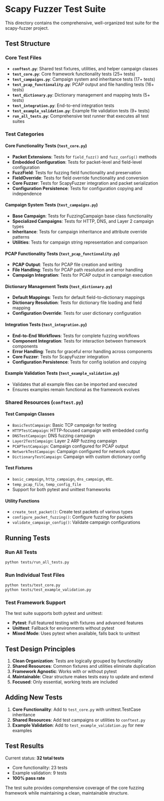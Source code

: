 # Scapy Fuzzer Test Suite

This directory contains the comprehensive, well-organized test suite for the scapy-fuzzer project.

## Test Structure

### Core Test Files

- **`conftest.py`**: Shared test fixtures, utilities, and helper campaign classes
- **`test_core.py`**: Core framework functionality tests (25+ tests)
- **`test_campaigns.py`**: Campaign system and inheritance tests (17+ tests)
- **`test_pcap_functionality.py`**: PCAP output and file handling tests (16+ tests)
- **`test_dictionary.py`**: Dictionary management and mapping tests (5+ tests)
- **`test_integration.py`**: End-to-end integration tests
- **`test_example_validation.py`**: Example file validation tests (9+ tests)
- **`run_all_tests.py`**: Comprehensive test runner that executes all test suites

### Test Categories

#### Core Functionality Tests (`test_core.py`)
- **Packet Extensions**: Tests for `field_fuzz()` and `fuzz_config()` methods
- **Embedded Configuration**: Tests for packet-level and field-level configuration
- **FuzzField**: Tests for fuzzing field functionality and preservation
- **FieldOverride**: Tests for field override functionality and conversion
- **Core Fuzzer**: Tests for ScapyFuzzer integration and packet serialization
- **Configuration Persistence**: Tests for configuration copying and independence

#### Campaign System Tests (`test_campaigns.py`)
- **Base Campaign**: Tests for FuzzingCampaign base class functionality
- **Specialized Campaigns**: Tests for HTTP, DNS, and Layer 2 campaign types
- **Inheritance**: Tests for campaign inheritance and attribute override patterns
- **Utilities**: Tests for campaign string representation and comparison

#### PCAP Functionality Tests (`test_pcap_functionality.py`)
- **PCAP Output**: Tests for PCAP file creation and writing
- **File Handling**: Tests for PCAP path resolution and error handling
- **Campaign Integration**: Tests for PCAP output in campaign execution

#### Dictionary Management Tests (`test_dictionary.py`)
- **Default Mappings**: Tests for default field-to-dictionary mappings
- **Dictionary Resolution**: Tests for dictionary file loading and field mapping
- **Configuration Override**: Tests for user dictionary configuration

#### Integration Tests (`test_integration.py`)
- **End-to-End Workflows**: Tests for complete fuzzing workflows
- **Component Integration**: Tests for interaction between framework components
- **Error Handling**: Tests for graceful error handling across components  
- **Core Fuzzer**: Tests for ScapyFuzzer integration
- **Configuration Persistence**: Tests for config isolation and copying

#### Example Validation Tests (`test_example_validation.py`)
- Validates that all example files can be imported and executed
- Ensures examples remain functional as the framework evolves

### Shared Resources (`conftest.py`)

#### Test Campaign Classes
- `BasicTestCampaign`: Basic TCP campaign for testing
- `HTTPTestCampaign`: HTTP-focused campaign with embedded config
- `DNSTestCampaign`: DNS fuzzing campaign
- `Layer2TestCampaign`: Layer 2 ARP fuzzing campaign
- `PCAPTestCampaign`: Campaign configured for PCAP output
- `NetworkTestCampaign`: Campaign configured for network output
- `DictionaryTestCampaign`: Campaign with custom dictionary config

#### Test Fixtures
- `basic_campaign`, `http_campaign`, `dns_campaign`, etc.
- `temp_pcap_file`, `temp_config_file`
- Support for both pytest and unittest frameworks

#### Utility Functions
- `create_test_packet()`: Create test packets of various types
- `configure_packet_fuzzing()`: Configure fuzzing for packets
- `validate_campaign_config()`: Validate campaign configurations

## Running Tests

### Run All Tests
```bash
python tests/run_all_tests.py
```

### Run Individual Test Files
```bash
python tests/test_core.py
python tests/test_example_validation.py
```

### Test Framework Support

The test suite supports both pytest and unittest:
- **Pytest**: Full featured testing with fixtures and advanced features
- **Unittest**: Fallback for environments without pytest
- **Mixed Mode**: Uses pytest when available, falls back to unittest

## Test Design Principles

1. **Clean Organization**: Tests are logically grouped by functionality
2. **Shared Resources**: Common fixtures and utilities eliminate duplication
3. **Framework Agnostic**: Works with or without pytest
4. **Maintainable**: Clear structure makes tests easy to update and extend
5. **Focused**: Only essential, working tests are included

## Adding New Tests

1. **Core Functionality**: Add to `test_core.py` with unittest.TestCase inheritance
2. **Shared Resources**: Add test campaigns or utilities to `conftest.py`
3. **Example Validation**: Add to `test_example_validation.py` for new examples

## Test Results

Current status: **32 total tests**
- Core functionality: 23 tests
- Example validation: 9 tests
- **100% pass rate**

The test suite provides comprehensive coverage of the core fuzzing framework while maintaining a clean, maintainable structure.
